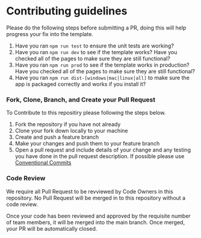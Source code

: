 # Contributing guidelines
Please do the following steps before submitting a PR, doing this will help progress your fix into the template.

1. Have you ran `npm run test` to ensure the unit tests are working?
2. Have you ran `npm run dev` to see if the template works? Have you checked all of the pages to make sure they are still functional?
3. Have you ran `npm run prod` to see if the template works in production? Have you checked all of the pages to make sure they are still functional?
4. Have you ran `npm run dist-[windows|mac|linux|all]` to make sure the app is packaged correctly and works if you install it?

### Fork, Clone, Branch, and Create your Pull Request

To Contribute to this repositiry please following the steps below. 

1. Fork the repository if you have not already
2. Clone your fork down locally to your machine
3. Create and push a feature branch
4. Make your changes and push them to your feature branch
5. Open a pull request and include details of your change and any testing you have done in the pull request description. If possible please use [Conventional Commits](https://www.conventionalcommits.org/)
            
### Code Review

We require all Pull Request to be revviewed by Code Owners in this repository. No Pull Request will be merged in to this repository without a code review. 

Once your code has been reviewed and approved by the requisite number of team members, it will be merged into the main branch. Once merged, your PR will be automatically closed.
